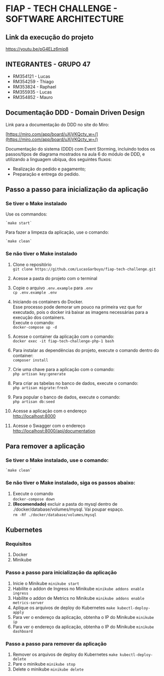 # FIAP - TECH CHALLENGE - SOFTWARE ARCHITECTURE

## Link da execução do projeto
https://youtu.be/pG4ELz6mip8

## INTEGRANTES - GRUPO 47

- RM354121 - Lucas
- RM354259 - Thiago
- RM353824 - Raphael
- RM355935 - Lucas
- RM354852 - Mauro

## Documentação DDD - Domain Driven Design

Link para a documentação do DDD no site do Miro:

[https://miro.com/app/board/uXjVKQcty_w=/](https://miro.com/app/board/uXjVKQcty_w=/)

Documentação do sistema (DDD) com Event Storming, incluindo todos os passos/tipos de diagrama mostrados na aula 6 do
módulo de DDD, e utilizando a linguagem ubíqua, dos seguintes fluxos:

 - Realização do pedido e pagamento; 
 - Preparação e entrega do pedido.


## Passo a passo para inicialização da aplicação

### Se tiver o Make instalado

Use os commandos: 

    `make start`

Para fazer a limpeza da aplicação, use o comando:

    `make clean`


### Se não tiver o Make instalado

1. Clone o repositório  
   `git clone https://github.com/LucasGarbuyo/fiap-tech-challenge.git`

2. Acesse a pasta do projeto com o terminal 

3. Copie o arquivo `.env.example` para `.env`    
   `cp .env.example .env`

4. Iniciando os containers do Docker.  
   Esse processo pode demorar um pouco na primeira vez que for executado, pois o docker irá baixar as imagens necessárias para a execução dos containers.  
   Execute o comando:    
   `docker-compose up -d`

5. Acesse o container da aplicação com o comando:  
   `docker exec -it fiap-tech-challenge-php-1 bash`

6. Para instalar as dependências do projeto, execute o comando dentro do container:  
   `composer install`

7. Crie uma chave para a aplicação com o comando:  
   `php artisan key:generate`

8. Para criar as tabelas no banco de dados, execute o comando:  
   `php artisan migrate:fresh`

9. Para popular o banco de dados, execute o comando:  
   `php artisan db:seed`

10. Acesse a aplicação com o endereço  
    [http://localhost:8000](http://localhost:8000)

11. Acesse o Swagger com o endereço  
    [http://localhost:8000/api/documentation](http://localhost:8000/api/documentation)

## Para remover a aplicação

### Se tiver o Make instalado, use o comando:

    `make clean`

### Se não tiver o Make instalado, siga os passos abaixo:

1. Execute o comando  
   `docker-compose down`
2. **(Recomendado)** excluir a pasta do mysql dentro de ./docker/database/volumes/mysql. Vai poupar espaço.  
   `rm -Rf ./docker/database/volumes/mysql`


## Kubernetes

### Requisitos
1. Docker 
2. Minikube

### Passo a passo para inicialização da aplicação

1. Inicie o Minikube 
   `minikube start`
2. Habilite o addon de Ingress no Minikube 
   `minikube addons enable ingress`
3. Habilite o addon de Metrics no Minikube 
   `minikube addons enable metrics-server`
4. Aplique os arquivos de deploy do Kubernetes
   `make kubectl-deploy-apply`
5. Para ver o endereço da aplicação, obtenha o IP do Minikube 
   `minikube ip`      
6. Para ver o endereço da aplicação, obtenha o IP do Minikube 
   `minikube dashboard`      

### Passo a passo para remover da aplicação

1. Remover os arquivos de deploy do Kubernetes
   `make kubectl-deploy-delete`
2. Pare o minikube
   `minikube stop`
3. Delete o minikube
   `minikube delete`

